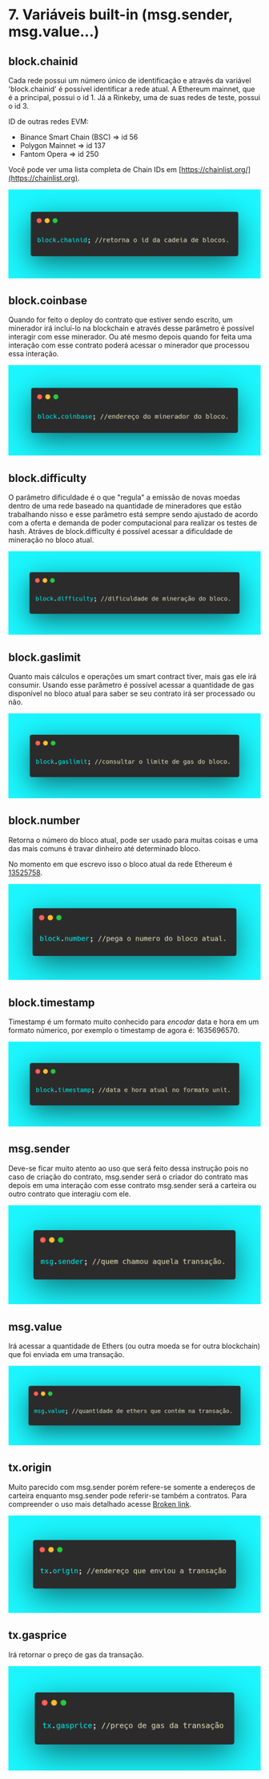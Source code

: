 # 7. Variáveis built-in (msg.sender, msg.value...)

## block.chainid

Cada rede possui um número único de identificação e através da variável 'block.chainid' é possível identificar a rede atual.
A Ethereum mainnet, que é a principal, possui o id 1. Já a Rinkeby, uma de suas redes de teste, possui o id 3.

ID de outras redes EVM:
- Binance Smart Chain (BSC) => id 56
- Polygon Mainnet => id 137
- Fantom Opera => id 250

Você pode ver uma lista completa de Chain IDs em [https://chainlist.org/](https://chainlist.org).

![](<../.gitbook/assets/image (99).png>)

## block.coinbase

Quando for feito o deploy do contrato que estiver sendo escrito, um minerador irá incluí-lo na blockchain e através desse parâmetro é possível interagir com esse minerador. Ou até mesmo depois quando for feita uma interação com esse contrato poderá acessar o minerador que processou essa interação.

![](<../.gitbook/assets/image (15).png>)

## block.difficulty

O parâmetro dificuldade é o que "regula" a emissão de novas moedas dentro de uma rede baseado na quantidade de mineradores que estão trabalhando nisso e esse parâmetro está sempre sendo ajustado de acordo com a oferta e demanda de poder computacional para realizar os testes de hash. Atráves de block.difficulty é possível acessar a dificuldade de mineração no bloco atual.

![](<../.gitbook/assets/image (103).png>)

## block.gaslimit

Quanto mais cálculos e operações um smart contract tiver, mais gas ele irá consumir. Usando esse parâmetro é possível acessar a quantidade de gas disponível no bloco atual para saber se seu contrato irá ser processado ou não.

![](<../.gitbook/assets/image (34).png>)

## block.number

Retorna o número do bloco atual, pode ser usado para muitas coisas e uma das mais comuns é travar dinheiro até determinado bloco.

No momento em que escrevo isso o bloco atual da rede Ethereum é [13525758](https://etherscan.io/block/13525758).

![](<../.gitbook/assets/image (75).png>)

## block.timestamp

Timestamp é um formato muito conhecido para _encodar_ data e hora em um formato númerico, por exemplo o timestamp de agora é: 1635696570.

![](../.gitbook/assets/image.png)

## msg.sender

Deve-se ficar muito atento ao uso que será feito dessa instrução pois no caso de criação do contrato, msg.sender será o criador do contrato mas depois em uma interação com esse contrato msg.sender será a carteira ou outro contrato que interagiu com ele.

![](<../.gitbook/assets/image (105).png>)

## msg.value

Irá acessar a quantidade de Ethers (ou outra moeda se for outra blockchain) que foi enviada em uma transação.

![](<../.gitbook/assets/image (101).png>)

## tx.origin

Muito parecido com msg.sender porém refere-se somente a endereços de carteira enquanto msg.sender pode referir-se também a contratos. Para compreender o uso mais detalhado acesse [Broken link](broken-reference "mention").

![](<../.gitbook/assets/image (62).png>)

## tx.gasprice

Irá retornar o preço de gas da transação.

![](<../.gitbook/assets/image (31).png>)




